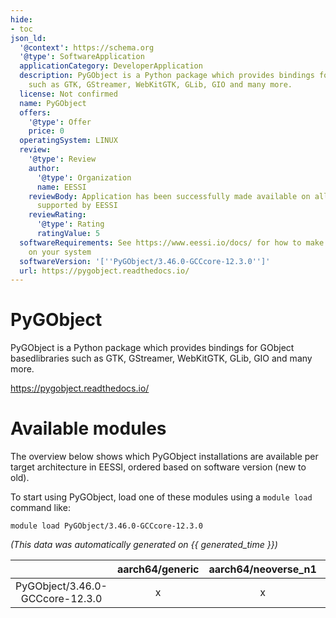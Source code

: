 ```yaml
---
hide:
- toc
json_ld:
  '@context': https://schema.org
  '@type': SoftwareApplication
  applicationCategory: DeveloperApplication
  description: PyGObject is a Python package which provides bindings for GObject basedlibraries
    such as GTK, GStreamer, WebKitGTK, GLib, GIO and many more.
  license: Not confirmed
  name: PyGObject
  offers:
    '@type': Offer
    price: 0
  operatingSystem: LINUX
  review:
    '@type': Review
    author:
      '@type': Organization
      name: EESSI
    reviewBody: Application has been successfully made available on all architectures
      supported by EESSI
    reviewRating:
      '@type': Rating
      ratingValue: 5
  softwareRequirements: See https://www.eessi.io/docs/ for how to make EESSI available
    on your system
  softwareVersion: '[''PyGObject/3.46.0-GCCcore-12.3.0'']'
  url: https://pygobject.readthedocs.io/
---
```


PyGObject
=========


PyGObject is a Python package which provides bindings for GObject basedlibraries such as GTK, GStreamer, WebKitGTK, GLib, GIO and many more.

https://pygobject.readthedocs.io/
# Available modules


The overview below shows which PyGObject installations are available per target architecture in EESSI, ordered based on software version (new to old).

To start using PyGObject, load one of these modules using a `module load` command like:

```shell
module load PyGObject/3.46.0-GCCcore-12.3.0
```

*(This data was automatically generated on {{ generated_time }})*

| |aarch64/generic|aarch64/neoverse_n1|aarch64/neoverse_v1|aarch64/nvidia/grace|x86_64/generic|x86_64/amd/zen2|x86_64/amd/zen3|x86_64/amd/zen4|x86_64/intel/cascadelake|x86_64/intel/haswell|x86_64/intel/icelake|x86_64/intel/sapphirerapids|x86_64/intel/skylake_avx512|
| :---: | :---: | :---: | :---: | :---: | :---: | :---: | :---: | :---: | :---: | :---: | :---: | :---: | :---: |
|PyGObject/3.46.0-GCCcore-12.3.0|x|x|x|x|x|x|x|x|x|x|x|x|x|
